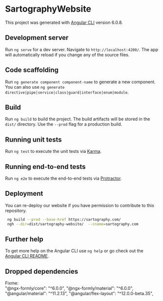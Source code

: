 # SartographyWebsite

This project was generated with [Angular CLI](https://github.com/angular/angular-cli) version 6.0.8.

## Development server

Run `ng serve` for a dev server. Navigate to `http://localhost:4200/`. The app will automatically reload if you change any of the source files.

## Code scaffolding

Run `ng generate component component-name` to generate a new component. You can also use `ng generate directive|pipe|service|class|guard|interface|enum|module`.

## Build

Run `ng build` to build the project. The build artifacts will be stored in the `dist/` directory. Use the `--prod` flag for a production build.

## Running unit tests

Run `ng test` to execute the unit tests via [Karma](https://karma-runner.github.io).

## Running end-to-end tests

Run `ng e2e` to execute the end-to-end tests via [Protractor](http://www.protractortest.org/).

## Deployment
You can re-deploy our website if you have permission to contribute to this repository.  
```bash
 ng build --prod --base-href https://sartography.com/
 ngh --dir=dist/sartography-website/  --cname=sartography.com
```

## Further help

To get more help on the Angular CLI use `ng help` or go check out the [Angular CLI README](https://github.com/angular/angular-cli/blob/master/README.md).

## Dropped dependencies
Fixme:  
"@ngx-formly/core": "^6.0.0",
"@ngx-formly/material": "^6.0.0",
"@angular/material": "^11.2.13",
"@angular/flex-layout": "^12.0.0-beta.35",
